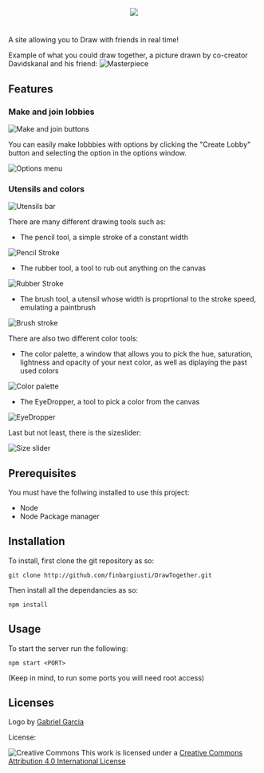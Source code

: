 <p align="center"><img src="https://i.imgur.com/jQk2c2V.png"></p>

# 
A site allowing you to Draw with friends in real time!

Example of what you could draw together, a picture drawn by co-creator Davidskanal and his friend:
![Masterpiece](https://preview.ibb.co/bJmRCF/Draw_Together46780_9.png)
## Features
### Make and join lobbies
![Make and join buttons](https://image.ibb.co/kaAFZk/Screenshot_from_2017_07_27_18_24_45.png)

You can easily make lobbbies with options by clicking the "Create Lobby" button and selecting the option in the options window.

![Options menu](https://image.ibb.co/dgJNfQ/Screenshot_from_2017_07_27_18_28_28.png)
### Utensils and colors
![Utensils bar](https://image.ibb.co/hyxR75/Screenshot_from_2017_07_27_18_32_42.png)

There are many different drawing tools such as:
- The pencil tool, a simple stroke of a constant width

![Pencil Stroke](https://image.ibb.co/d1U0Zk/Screenshot_from_2017_07_27_18_37_11.png)

- The rubber tool, a tool to rub out anything on the canvas

![Rubber Stroke](https://image.ibb.co/hoBKS5/Screenshot_from_2017_07_27_18_40_22.png)

- The brush tool, a utensil whose width is proprtional to the stroke speed, emulating a paintbrush

![Brush stroke](https://image.ibb.co/hr1D75/Screenshot_from_2017_07_30_13_36_31.png)

There are also two different color tools:
- The color palette, a window that allows you to pick the hue, saturation, lightness and opacity of your next color, as well as diplaying the past used colors

![Color palette](https://image.ibb.co/jw1HfQ/Screenshot_from_2017_07_27_18_51_31.png)

- The EyeDropper, a tool to pick a color from the canvas

![EyeDropper](https://image.ibb.co/g0MTn5/Screenshot_from_2017_07_27_18_58_06.png)

Last but not least, there is the sizeslider:

![Size slider](https://image.ibb.co/fgatLQ/Screenshot_from_2017_07_27_19_00_07.png)
## Prerequisites
You must have the follwing installed to use this project:
- Node
- Node Package manager
## Installation
To install, first clone the git repository as so:

``git clone http://github.com/finbargiusti/DrawTogether.git``

Then install all the dependancies as so:

``npm install``
## Usage
To start the server run the following:

``npm start <PORT>``

(Keep in mind, to run some ports you will need root access)

## Licenses
Logo by [Gabriel Garcia](https://github.com/ggabogarcia)

License:

![Creative Commons](https://camo.githubusercontent.com/70da218c8e50defea0d35ba13cd2fd8b1b068190/68747470733a2f2f63646e2e737465656d6974696d616765732e636f6d2f44516d56534837687874336e757944784e5264575542554274665231315479764c784d314631433476595735557a472f4445524543484f532e6a7067)
This work is licensed under a [Creative Commons Attribution 4.0 International License](https://creativecommons.org/licenses/by/4.0/)
